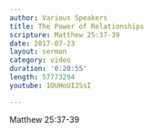 ```yaml
---
author: Various Speakers
title: The Power of Relationships
scripture: Matthew 25:37-39
date: 2017-07-23
layout: sermon
category: video
duration: '0:20:55' 
length: 57773294
youtube: 1OUHoUIJSsI

---
```


Matthew 25:37-39
